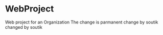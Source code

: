 # WebProject
Web project for an Organization
The change is parmanent
change by soutik
changed by soutik
